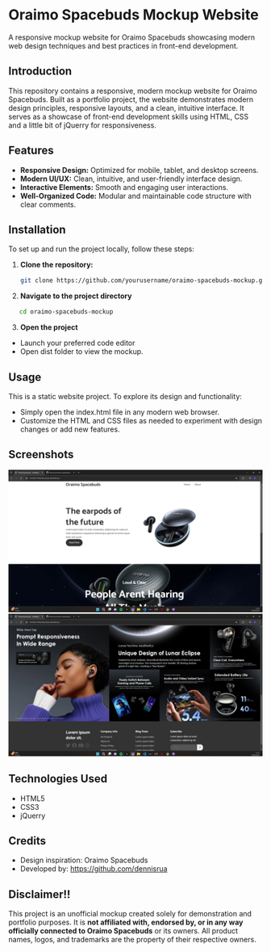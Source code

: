 # Oraimo Spacebuds Mockup Website

A responsive mockup website for Oraimo Spacebuds showcasing modern web design techniques and best practices in front-end development.

## Introduction

This repository contains a responsive, modern mockup website for Oraimo Spacebuds. Built as a portfolio project, the website demonstrates modern design principles, responsive layouts, and a clean, intuitive interface. It serves as a showcase of front-end development skills using HTML, CSS and a little bit of jQuerry for responsiveness.

## Features

- **Responsive Design:** Optimized for mobile, tablet, and desktop screens.
- **Modern UI/UX:** Clean, intuitive, and user-friendly interface design.
- **Interactive Elements:** Smooth and engaging user interactions.
- **Well-Organized Code:** Modular and maintainable code structure with clear comments.

## Installation

To set up and run the project locally, follow these steps:

1. **Clone the repository:**

   ```bash
   git clone https://github.com/yourusername/oraimo-spacebuds-mockup.git

   ```

2. **Navigate to the project directory**

```bash
   cd oraimo-spacebuds-mockup

```

3. **Open the project**

- Launch your preferred code editor
- Open dist folder to view the mockup.

## Usage

This is a static website project. To explore its design and functionality:

- Simply open the index.html file in any modern web browser.
- Customize the HTML and CSS files as needed to experiment with design changes or add new features.

## Screenshots

![Here's a preview of the homepage:](./dist/img/Homepage.png)
![One last image:](./dist/img/images.png)

## Technologies Used

- HTML5
- CSS3
- jQuerry

## Credits

- Design inspiration: Oraimo Spacebuds
- Developed by: https://github.com/dennisrua

## Disclaimer!!

This project is an unofficial mockup created solely for demonstration and portfolio purposes. It is **not affiliated with, endorsed by, or in any way officially connected to Oraimo Spacebuds** or its owners. All product names, logos, and trademarks are the property of their respective owners.
